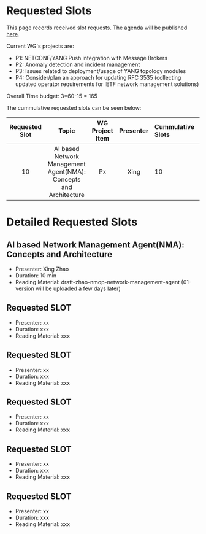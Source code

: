 # Requested Slots

This page records received slot requests. The agenda will be published [here](https://github.com/ietf-wg-nmop/IETF-Meetings/blob/main/122/agenda.md).

Current WG's projects are:

* P1: NETCONF/YANG Push integration with Message Brokers
* P2: Anomaly detection and incident management
* P3: Issues related to deployment/usage of YANG topology modules
* P4: Consider/plan an approach for updating RFC 3535 (collecting updated operator requirements for IETF network management solutions)

Overall Time budget: 3*60-15 = 165

The cummulative requested slots can be seen below:

| Requested Slot          | Topic              | WG Project Item| Presenter | Cummulative Slots   | In Person   | Granted Status|
|:-------------:|:-----------------:|:-----:|:-----:|:----------------|:--------|:--------|
| 10 | AI based Network Management Agent(NMA): Concepts and Architecture | Px | Xing | 10    | Yes| OK/NOK  |


# Detailed Requested Slots

## AI based Network Management Agent(NMA): Concepts and Architecture

 * Presenter: Xing Zhao
 * Duration: 10 min
 * Reading Material: draft-zhao-nmop-network-management-agent (01-version will be uploaded a few days later)

## Requested SLOT

 * Presenter: xx
 * Duration: xxx
 * Reading Material: xxx

## Requested SLOT

 * Presenter: xx
 * Duration: xxx
 * Reading Material: xxx

## Requested SLOT

 * Presenter: xx
 * Duration: xxx
 * Reading Material: xxx

## Requested SLOT

 * Presenter: xx
 * Duration: xxx
 * Reading Material: xxx

## Requested SLOT

 * Presenter: xx
 * Duration: xxx
 * Reading Material: xxx
